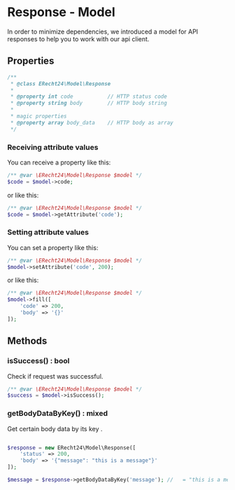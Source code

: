 # Response - Model
In order to minimize dependencies, we introduced a model for API responses to help you to work with our api client.


## Properties
```php
/**
 * @class ERecht24\Model\Response
 *
 * @property int code           // HTTP status code
 * @property string body        // HTTP body string
 *
 * magic properties
 * @property array body_data    // HTTP body as array
 */
```

### Receiving attribute values
You can receive a property like this:
```php
/** @var \ERecht24\Model\Response $model */
$code = $model->code;
```
or like this:
```php
/** @var \ERecht24\Model\Response $model */
$code = $model->getAttribute('code');
```

### Setting attribute values
You can set a property like this:
```php
/** @var \ERecht24\Model\Response $model */
$model->setAttribute('code', 200);
```
or like this:
```php
/** @var \ERecht24\Model\Response $model */
$model->fill([
    'code' => 200,
    'body' => '{}'
]);
```

## Methods
### isSuccess() : bool
Check if request was successful.
```php
/** @var \ERecht24\Model\Response $model */
$success = $model->isSuccess();
```

### getBodyDataByKey() : mixed
Get certain body data by its key .
```php

$response = new ERecht24\Model\Response([
    'status' => 200,
    'body' => '{"message": "this is a message"}'
]);

$message = $response->getBodyDataByKey('message'); //   = "this is a message"
```